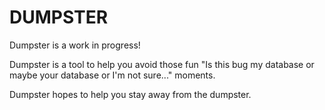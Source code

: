 # DUMPSTER

Dumpster is a work in progress!

Dumpster is a tool to help you avoid those fun
"Is this bug my database or maybe your database or I'm not sure..." moments.

Dumpster hopes to help you stay away from the dumpster.
